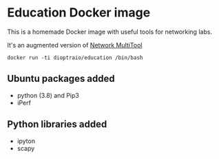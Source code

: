 # Education Docker image


This is a homemade Docker image with useful tools for networking labs.

It's an augmented version of [Network MultiTool](https://github.com/Praqma/Network-MultiTool)


```
docker run -ti dioptraio/education /bin/bash
```


## Ubuntu packages added

* python (3.8) and Pip3
* iPerf


## Python libraries added

* ipyton
* scapy
